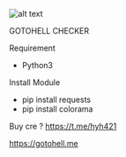 ![alt text]([http://url/to/img.png](https://raw.githubusercontent.com/gotohellme/checker-cli/main/Untitled.png))

GOTOHELL CHECKER

Requirement
- Python3

Install Module
- pip install requests
- pip install colorama

Buy cre ? https://t.me/hyh421


https://gotohell.me
